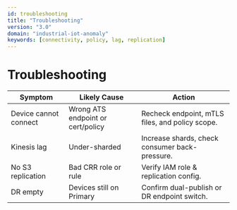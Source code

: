 ```yaml
---
id: troubleshooting
title: "Troubleshooting"
version: "3.0"
domain: "industrial-iot-anomaly"
keywords: [connectivity, policy, lag, replication]
---
```


# Troubleshooting

| Symptom | Likely Cause | Action |
|---|---|---|
| Device cannot connect | Wrong ATS endpoint or cert/policy | Recheck endpoint, mTLS files, and policy scope. |
| Kinesis lag | Under-sharded | Increase shards, check consumer back-pressure. |
| No S3 replication | Bad CRR role or rule | Verify IAM role & replication config. |
| DR empty | Devices still on Primary | Confirm dual-publish or DR endpoint switch. |
